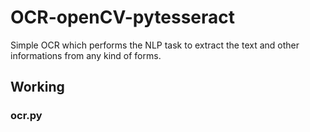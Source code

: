 # OCR-openCV-pytesseract

Simple OCR which performs the NLP task to extract the text and other informations from any kind of forms.

## Working

### ocr.py
